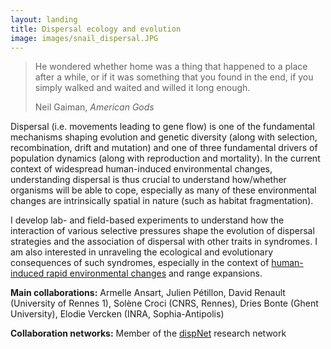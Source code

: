 ```yaml
---
layout: landing
title: Dispersal ecology and evolution
image: images/snail_dispersal.JPG
---
```

>He wondered whether home was a thing that happened to a place after a while, or if it was something that you found in the end, if you simply walked and waited and willed it long enough.
>
>Neil Gaiman, *American Gods*

Dispersal (i.e. movements leading to gene flow) is one of the fundamental mechanisms shaping evolution and genetic diversity (along with selection, recombination, drift and mutation) and one of three fundamental drivers of population dynamics (along with reproduction and mortality). In the current context of widespread human-induced environmental changes, understanding dispersal is thus crucial to understand how/whether organisms will be able to cope, especially as many of these environmental changes are intrinsically spatial in nature (such as habitat fragmentation).

I develop lab- and field-based experiments to understand how the interaction of various selective pressures shape the evolution of dispersal strategies and the association of dispersal with other traits in syndromes. I am also interested in unraveling the ecological and evolutionary consequences of such syndromes, especially in the context of [human-induced rapid environmental changes](https://mdahirel.github.io/urbanecology) and range expansions.

**Main collaborations:** Armelle Ansart, Julien Pétillon, David Renault (University of Rennes 1), Solène Croci (CNRS, Rennes), Dries Bonte (Ghent University), Elodie Vercken (INRA, Sophia-Antipolis)

**Collaboration networks:** Member of the [dispNet](https://dispnet.github.io/) research network
